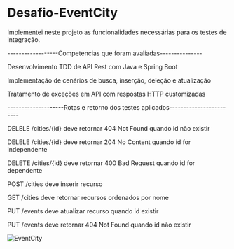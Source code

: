 # Desafio-EventCity

Implementei neste projeto as funcionalidades necessárias para  os testes de integração.

------------------Competencias que foram avaliadas---------------

Desenvolvimento TDD de API Rest com Java e Spring Boot

Implementação de cenários de busca, inserção, deleção e atualização

Tratamento de exceções em API com respostas HTTP customizadas

--------------------Rotas e retorno dos testes aplicados------------------------

DELELE /cities/{id} deve retornar 404 Not Found quando id não existir

DELELE /cities/{id} deve retornar 204 No Content quando id for independente

DELETE /cities/{id} deve retornar 400 Bad Request quando id for dependente

POST /cities deve inserir recurso

GET /cities deve retornar recursos ordenados por nome

PUT /events deve atualizar recurso quando id existir

PUT /events deve retornar 404 Not Found quando id não existir

![EventCity](https://github.com/DennerOl/Desafio-EventCity/assets/124217386/a1da6be8-b769-4c64-af01-e2daece32993)

